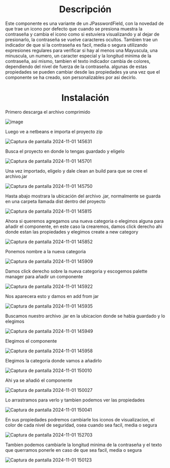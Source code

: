 <h1 align="center"> Descripción </h1>

Este componente es una variante de un JPasswordField, con la novedad de que trae un icono por defecto que cuando se presiona muestra la contraseña y cambia el icono como si estuviera visualizando y al dejar de presionarlo, la contraseña se vuelve caracteres ocultos.
Tambien trae un indicador de que si la contraseña es facil, media o segura utilizando expresiones regulares para verificar si hay al menos una Mayuscula, una minuscula, un numero, un caracter especial y la longitud minima de la contraseña, asi mismo, tambien el texto indicador cambia de colores, dependiendo del nivel de fuerza de la contraseña.
algunas de estas propiedades se pueden cambiar desde las propiedades ya una vez que el componente se ha creado, son personalizables por asi decirlo.
<h1 align="center"> Instalación </h1>

Primero descarga el archivo comprimido

![image](https://github.com/user-attachments/assets/c64e8a43-495c-4f35-b64c-0621ca29d6ec)

Luego ve a netbeans e importa el proyecto zip

![Captura de pantalla 2024-11-01 145631](https://github.com/user-attachments/assets/d73ed3f0-0536-4ce5-b134-7e4d088135dd)


Busca el proyecto en donde lo tengas guardado y eligelo

![Captura de pantalla 2024-11-01 145701](https://github.com/user-attachments/assets/5b3b6de3-d6aa-4258-a9d3-3670a314f373)

Una vez importado, eligelo y dale clean an build para que se cree el archivo.jar

![Captura de pantalla 2024-11-01 145750](https://github.com/user-attachments/assets/ea0d76bb-fdce-4336-93d4-c7e79346a05b)

Hasta abajo mostrara la ubicación del archivo .jar, normalmente se guarda en una carpeta llamada dist dentro del proyecto

![Captura de pantalla 2024-11-01 145815](https://github.com/user-attachments/assets/c907121f-89fa-42ce-b5e1-2eac51f23e41)

Ahora si queremos agregamos una nueva categoria o elegimos alguna para añadir el componente, en este caso la crearemos, damos click derecho ahi donde estan las propiedades y elegimos create a new category

![Captura de pantalla 2024-11-01 145852](https://github.com/user-attachments/assets/d0f11ecb-aa13-4714-a4ec-3354e261f994)

Ponemos nombre a la nueva categoria

![Captura de pantalla 2024-11-01 145909](https://github.com/user-attachments/assets/11f382fe-2e94-43c4-b92f-f5a80369ceb2)

Damos click derecho sobre la nueva categoria y escogemos palette manager para añadir un componente

![Captura de pantalla 2024-11-01 145922](https://github.com/user-attachments/assets/d5db48cc-6a83-484d-8f2f-b0db0089d3b1)

Nos aparecera esto y damos en add from jar

![Captura de pantalla 2024-11-01 145935](https://github.com/user-attachments/assets/6e9b77c3-3961-4a6f-91fd-a5b82b6536b0)

Buscamos nuestro archivo .jar en la ubicacion donde se habia guardado y lo elegimos

![Captura de pantalla 2024-11-01 145949](https://github.com/user-attachments/assets/7ac04c58-bd47-42f3-b9dc-2f98bdb48177)

Elegimos el componente

![Captura de pantalla 2024-11-01 145958](https://github.com/user-attachments/assets/621822f4-6dfc-469b-9cb9-fc519df325a8)

Elegimos la categoria donde vamos a añadirlo

![Captura de pantalla 2024-11-01 150010](https://github.com/user-attachments/assets/3f62ad64-8e9c-4437-b225-2612ecc751ed)

Ahi ya se añadió el componente

![Captura de pantalla 2024-11-01 150027](https://github.com/user-attachments/assets/350d4209-e81d-48e9-a5e7-3c40ddc3bc22)

Lo arrastramos para verlo y tambien podemos ver las propiedades

![Captura de pantalla 2024-11-01 150041](https://github.com/user-attachments/assets/9f0e54dd-738d-4ad2-bca0-40c706d28256)

En sus propiedades podremos cambiarle los iconos de visualizacion, el color de cada nivel de seguridad, osea cuando sea facil, media o segura

![Captura de pantalla 2024-11-01 152703](https://github.com/user-attachments/assets/0eeb9049-5df3-4894-b847-e1b061532a35)

Tambien podemos cambiarle la longitud minima de la contraseña y el texto que querramos ponerle en caso de que sea facil, media o segura

![Captura de pantalla 2024-11-01 150123](https://github.com/user-attachments/assets/37204a52-8986-4e34-b8ac-c7c9d950176a)
